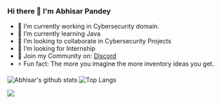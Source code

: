 ### Hi there 👋 I'm Abhisar Pandey

- 🔭 I’m currently working in Cybersecurity domain.
- 🌱 I’m currently learning Java
- 👯 I’m looking to collaborate in Cybersecurity Projects
- 🤔 I’m looking for Internship
- 💬 Join my Community on: [Discord](https://discord.gg/9R36JBJ/)
- ⚡ Fun fact: The more you imagine the more inventory ideas you get.

![Abhisar's github stats](https://github-readme-stats.vercel.app/api?username=imabhisarpandey&theme=light&show_icons=true)
![Top Langs](https://github-readme-stats.vercel.app/api/top-langs/?username=imabhisarpandey&layout=compact&theme=light&show_icons=true)

<img src="https://github-readme-stats.vercel.app/api?username=imabhisarpandey&&show_icons=true&title_color=5FFF33&icon_color=bb2acf&text_color=daf7dc&bg_color=151515">



